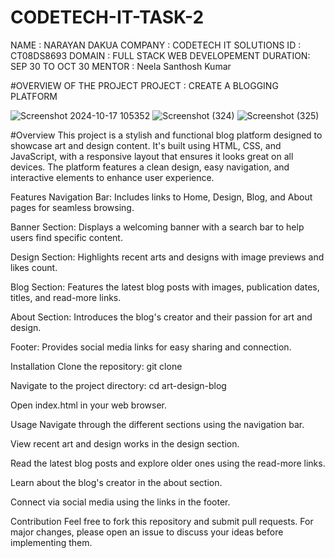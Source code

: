 # CODETECH-IT-TASK-2
NAME : NARAYAN DAKUA
COMPANY : CODETECH IT SOLUTIONS 
ID : CT08DS8693 
DOMAIN : FULL STACK WEB DEVELOPEMENT 
DURATION: SEP 30 TO OCT 30 
MENTOR : Neela Santhosh Kumar



#OVERVIEW OF THE PROJECT 
PROJECT : CREATE A BLOGGING PLATFORM

![Screenshot 2024-10-17 105352](https://github.com/user-attachments/assets/299b6fa7-f433-42b7-9bb8-2e06d3a15895)
![Screenshot (324)](https://github.com/user-attachments/assets/6a8892e1-c9b5-4b13-8c7b-8e082ab92611)
![Screenshot (325)](https://github.com/user-attachments/assets/ec4a4fee-1f19-4685-bd98-a20a79eb75a8)


#Overview
This project is a stylish and functional blog platform designed to showcase art and design content. It's built using HTML, CSS, and JavaScript, with a responsive layout that ensures it looks great on all devices. The platform features a clean design, easy navigation, and interactive elements to enhance user experience.

Features
Navigation Bar: Includes links to Home, Design, Blog, and About pages for seamless browsing.

Banner Section: Displays a welcoming banner with a search bar to help users find specific content.

Design Section: Highlights recent arts and designs with image previews and likes count.

Blog Section: Features the latest blog posts with images, publication dates, titles, and read-more links.

About Section: Introduces the blog's creator and their passion for art and design.

Footer: Provides social media links for easy sharing and connection.

Installation
Clone the repository: git clone <repository-url>

Navigate to the project directory: cd art-design-blog

Open index.html in your web browser.

Usage
Navigate through the different sections using the navigation bar.

View recent art and design works in the design section.

Read the latest blog posts and explore older ones using the read-more links.

Learn about the blog's creator in the about section.

Connect via social media using the links in the footer.

Contribution
Feel free to fork this repository and submit pull requests. For major changes, please open an issue to discuss your ideas before implementing them.


